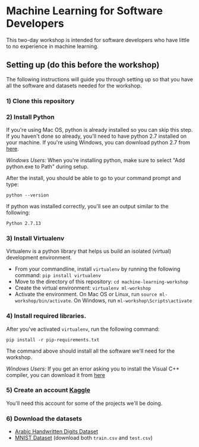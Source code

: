 # Machine Learning for Software Developers

This two-day workshop is intended for software developers who have little to no experience in machine learning.

## Setting up (do this before the workshop)

The following instructions will guide you through setting up so that you have all the software and datasets needed for the workshop.

### 1) Clone this repository
### 2) Install Python
If you're using Mac OS, python is already installed so you can skip this step. If you haven't done so already, you'll need to have python 2.7 installed on your machine.  If you're using Windows, you can download python 2.7 from [here](https://www.python.org/ftp/python/2.7.13/python-2.7.13.msi).

*Windows Users:* When you're installing python, make sure to select "Add python.exe to Path" during setup.

After the install, you should be able to go to your command prompt and type:

`python --version`

If python was installed correctly, you'll see an output similar to the following:

`Python 2.7.13`

### 3) Install Virtualenv
Virtualenv is a python library that helps us build an isolated (virtual) development environment.

- From your commandline, install `virtualenv` by running the following command: `pip install virtualenv`
- Move to the directory of this repository: `cd machine-learning-workshop`
- Create the virtual environment: `virtualenv ml-workshop`
- Activate the environment. On Mac OS or Linux, run `source ml-workshop/bin/activate`. On Windows, run `ml-workshop\Scripts\activate`

### 4) Install required libraries.
After you've activated `virtualenv`, run the following command:

`pip install -r pip-requirements.txt`

The command above should install all the software we'll need for the workshop.

*Windows Users:* If you get an error asking you to install the Visual C++ compiler, you can download it from [here](https://www.microsoft.com/en-us/download/confirmation.aspx?id=44266)

### 5) Create an account [Kaggle](https://www.kaggle.com/)
You'll need this account for some of the projects we'll be doing.

### 6) Download the datasets
- [Arabic Handwritten Digits Dataset](https://www.kaggle.com/mloey1/ahdd1)
- [MNIST Dataset](https://www.kaggle.com/c/digit-recognizer/data) (download both `train.csv` and `test.csv`)
